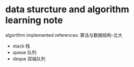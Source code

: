 # data sturcture and algorithm learning note
algorithm implemented
references: 算法与数据结构-北大
- stack 栈
- queue 队列
- deque 双端队列
